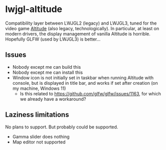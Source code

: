 # lwjgl-altitude

Compatibility layer between LWJGL2 (legacy) and LWJGL3, tuned for the video game [Altitude](https://altitudegame.com/) (also legacy, technologically). In particular, at least on modern drivers, the display management of vanilla Altitude is horrible. Hopefully GLFW (used by LWJGL3) is better...

## Issues

* Nobody except me can build this
* Nobody except me can install this
* Window icon is not initially set in taskbar when running Altitude with console, but is displayed in title bar, and works if set after creation (on my machine, Windows 11)
  * Is this related to https://github.com/glfw/glfw/issues/1163, for which we already have a workaround?

## Laziness limitations

No plans to support. But probably could be supported.

* Gamma slider does nothing
* Map editor not supported
